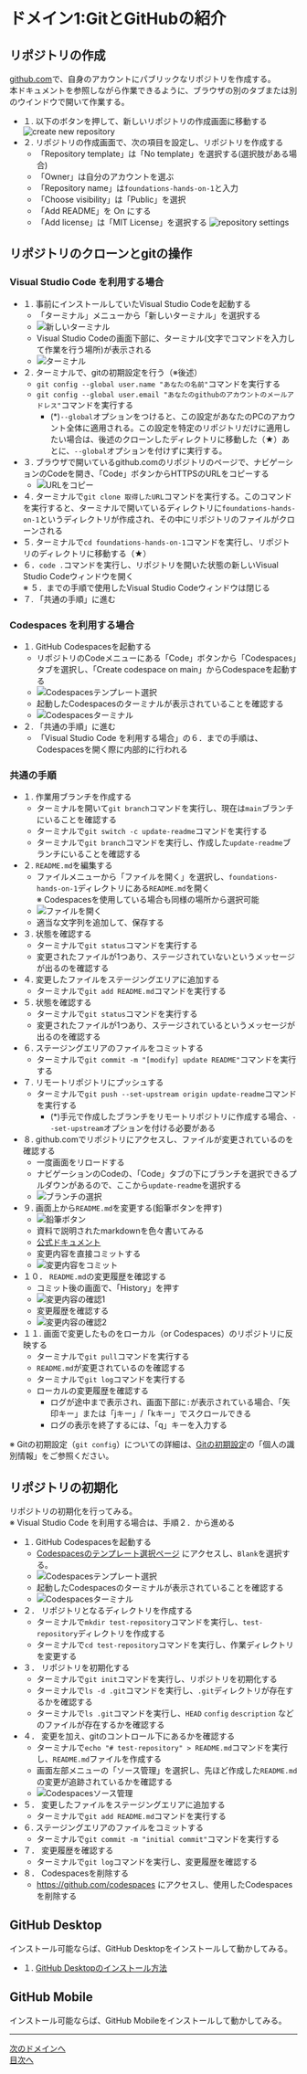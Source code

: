 # ドメイン1:GitとGitHubの紹介

## リポジトリの作成

[github.com](https://github.com)で、自身のアカウントにパブリックなリポジトリを作成する。  
本ドキュメントを参照しながら作業できるように、ブラウザの別のタブまたは別のウインドウで開いて作業する。

- １. 以下のボタンを押して、新しいリポジトリの作成画面に移動する  
![create new repository](../image/image1-2.png)  
- ２. リポジトリの作成画面で、次の項目を設定し、リポジトリを作成する
  - 「Repository template」は「No template」を選択する(選択肢がある場合)
  - 「Owner」は自分のアカウントを選ぶ
  - 「Repository name」は`foundations-hands-on-1`と入力
  - 「Choose visibility」は「Public」を選択
  - 「Add README」を On にする
  - 「Add license」は「MIT License」を選択する
  ![repository settings](../image/image1-3.png)

## リポジトリのクローンとgitの操作
### Visual Studio Code を利用する場合
- １. 事前にインストールしていたVisual Studio Codeを起動する
  - 「ターミナル」メニューから「新しいターミナル」を選択する
  - ![新しいターミナル](../image/image1-4.png)
  - Visual Studio Codeの画面下部に、ターミナル(文字でコマンドを入力して作業を行う場所)が表示される
  - ![ターミナル](../image/image1-5.png)
- ２. ターミナルで、gitの初期設定を行う（※後述）
  - `git config --global user.name "あなたの名前"`コマンドを実行する
  - `git config --global user.email "あなたのgithubのアカウントのメールアドレス"`コマンドを実行する
    - (*)`--global`オプションをつけると、この設定があなたのPCのアカウント全体に適用される。この設定を特定のリポジトリだけに適用したい場合は、後述のクローンしたディレクトリに移動した（★）あとに、`--global`オプションを付けずに実行する。
- ３. ブラウザで開いているgithub.comのリポジトリのページで、ナビゲーションのCodeを開き、「Code」ボタンからHTTPSのURLをコピーする
  - ![URLをコピー](../image/image1-1.png)
- ４. ターミナルで`git clone 取得したURL`コマンドを実行する。このコマンドを実行すると、ターミナルで開いているディレクトリに`foundations-hands-on-1`というディレクトリが作成され、その中にリポジトリのファイルがクローンされる
- ５. ターミナルで`cd foundations-hands-on-1`コマンドを実行し、リポジトリのディレクトリに移動する（★）
- ６．`code .`コマンドを実行し、リポジトリを開いた状態の新しいVisual Studio Codeウィンドウを開く  
  ※ ５．までの手順で使用したVisual Studio Codeウィンドウは閉じる
- ７. 「共通の手順」に進む

### Codespaces を利用する場合  
- １. GitHub Codespacesを起動する
  - リポジトリのCodeメニューにある「Code」ボタンから「Codespaces」タブを選択し、「Create codespace on main」からCodespaceを起動する
  - ![Codespacesテンプレート選択](../image/image1-11.png)
  - 起動したCodespacesのターミナルが表示されていることを確認する
  - ![Codespacesターミナル](../image/image1-12.png)
-  ２. 「共通の手順」に進む
    -  「Visual Studio Code を利用する場合」の６．までの手順は、Codespacesを開く際に内部的に行われる

### 共通の手順
- １. 作業用ブランチを作成する
  - ターミナルを開いて`git branch`コマンドを実行し、現在は`main`ブランチにいることを確認する
  - ターミナルで`git switch -c update-readme`コマンドを実行する
  - ターミナルで`git branch`コマンドを実行し、作成した`update-readme`ブランチにいることを確認する
- ２. `README.md`を編集する
  - ファイルメニューから「ファイルを開く」を選択し、`foundations-hands-on-1`ディレクトリにある`README.md`を開く  
  ※ Codespacesを使用している場合も同様の場所から選択可能
  - ![ファイルを開く](../image/image1-6.png)
  - 適当な文字列を追加して、保存する
- ３. 状態を確認する
  - ターミナルで`git status`コマンドを実行する
  - 変更されたファイルが1つあり、ステージされていないというメッセージが出るのを確認する
- ４. 変更したファイルをステージングエリアに追加する
  - ターミナルで`git add README.md`コマンドを実行する
- ５. 状態を確認する
  - ターミナルで`git status`コマンドを実行する
  - 変更されたファイルが1つあり、ステージされているというメッセージが出るのを確認する
- ６. ステージングエリアのファイルをコミットする
  - ターミナルで`git commit -m "[modify] update README"`コマンドを実行する
- ７. リモートリポジトリにプッシュする
  - ターミナルで`git push --set-upstream origin update-readme`コマンドを実行する
    - (*)手元で作成したブランチをリモートリポジトリに作成する場合、`--set-upstream`オプションを付ける必要がある
- ８. github.comでリポジトリにアクセスし、ファイルが変更されているのを確認する
  - 一度画面をリロードする
  - ナビゲーションのCodeの、「Code」タブの下にブランチを選択できるプルダウンがあるので、ここから`update-readme`を選択する
  - ![ブランチの選択](../image/image1-7.png)
- ９. 画面上から`README.md`を変更する(鉛筆ボタンを押す)
  - ![鉛筆ボタン](../image/image1-8.png)
  - 資料で説明されたmarkdownを色々書いてみる
  - [公式ドキュメント](https://docs.github.com/ja/enterprise-cloud@latest/get-started/writing-on-github/getting-started-with-writing-and-formatting-on-github/basic-writing-and-formatting-syntax)
  - 変更内容を直接コミットする
  - ![変更内容をコミット](../image/image1-9.png)
- １０． `README.md`の変更履歴を確認する
  - コミット後の画面で、「History」を押す
  - ![変更内容の確認1](../image/image1-10-a.png)
  - 変更履歴を確認する
  - ![変更内容の確認2](../image/image1-10-b.png)
- １１. 画面で変更したものをローカル（or Codespaces）のリポジトリに反映する
  - ターミナルで`git pull`コマンドを実行する
  - `README.md`が変更されているのを確認する
  - ターミナルで`git log`コマンドを実行する
  - ローカルの変更履歴を確認する
    - ログが途中まで表示され、画面下部に`:`が表示されている場合、「矢印キー」または「jキー」/「kキー」でスクロールできる
    - ログの表示を終了するには、「q」キーを入力する

※ Gitの初期設定（`git config`）についての詳細は、[Gitの初期設定](https://git-scm.com/book/ja/v2/%e4%bd%bf%e3%81%84%e5%a7%8b%e3%82%81%e3%82%8b-%e6%9c%80%e5%88%9d%e3%81%aeGit%e3%81%ae%e6%a7%8b%e6%88%90)の「個人の識別情報」をご参照ください。

## リポジトリの初期化

リポジトリの初期化を行ってみる。  
※ Visual Studio Code を利用する場合は、手順２．から進める

- １. GitHub Codespacesを起動する
  - [Codespacesのテンプレート選択ページ](https://github.com/codespaces/templates) にアクセスし、`Blank`を選択する。
  - ![Codespacesテンプレート選択](../image/image1-11.png)
  - 起動したCodespacesのターミナルが表示されていることを確認する
  - ![Codespacesターミナル](../image/image1-12.png)
- ２． リポジトリとなるディレクトリを作成する
  - ターミナルで`mkdir test-repository`コマンドを実行し、`test-repository`ディレクトリを作成する
  - ターミナルで`cd test-repository`コマンドを実行し、作業ディレクトリを変更する
- ３． リポジトリを初期化する
  - ターミナルで`git init`コマンドを実行し、リポジトリを初期化する
  - ターミナルで`ls -d .git`コマンドを実行し、`.git`ディレクトリが存在するかを確認する
  - ターミナルで`ls .git`コマンドを実行し、`HEAD` `config` `description` などのファイルが存在するかを確認する
- ４． 変更を加え、gitのコントロール下にあるかを確認する
  - ターミナルで`echo "# test-repository" > README.md`コマンドを実行し、`README.md`ファイルを作成する
  - 画面左部メニューの「ソース管理」を選択し、先ほど作成した`README.md`の変更が追跡されているかを確認する
  - ![Codespacesソース管理](../image/image1-13.png)
- ５． 変更したファイルをステージングエリアに追加する
  - ターミナルで`git add README.md`コマンドを実行する
- ６. ステージングエリアのファイルをコミットする
  - ターミナルで`git commit -m "initial commit"`コマンドを実行する
- ７． 変更履歴を確認する
  - ターミナルで`git log`コマンドを実行し、変更履歴を確認する
- ８． Codespacesを削除する
  - https://github.com/codespaces にアクセスし、使用したCodespacesを削除する

## GitHub Desktop

インストール可能ならば、GitHub Desktopをインストールして動かしてみる。
  
- １. [GitHub Desktopのインストール方法](https://docs.github.com/ja/enterprise-cloud@latest/desktop/installing-and-authenticating-to-github-desktop/installing-github-desktop)

## GitHub Mobile

インストール可能ならば、GitHub Mobileをインストールして動かしてみる。

---
[次のドメインへ](../domain2/README.md)  
[目次へ](../README.md)
